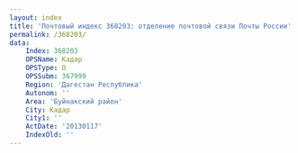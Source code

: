 ```yaml
---
layout: index
title: 'Почтовый индекс 368203: отделение почтовой связи Почты России'
permalink: /368203/
data:
    Index: 368203
    OPSName: Кадар
    OPSType: О
    OPSSubm: 367999
    Region: 'Дагестан Республика'
    Autonom: ''
    Area: 'Буйнакский район'
    City: Кадар
    City1: ''
    ActDate: '20130117'
    IndexOld: ''
---
```

